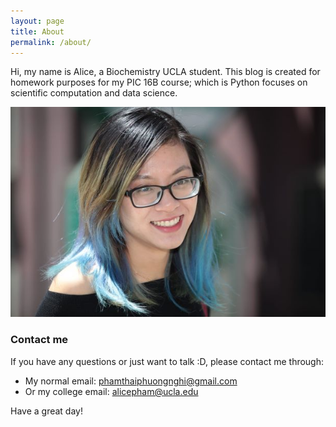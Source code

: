 ```yaml
---
layout: page
title: About
permalink: /about/
---
```



Hi, my name is Alice, a Biochemistry UCLA student. This blog is created for homework purposes for my PIC 16B course; which is Python focuses on scientific computation and data science.

![profile_picture](/images/profile-pic.png)






### Contact me
If you have any questions or just want to talk :D, please contact me through:
* My normal email:
[phamthaiphuongnghi@gmail.com](mailto:phamthaiphuongnghi@gmail.com)
* Or my college email:
[alicepham@ucla.edu](mailto:alicepham@gmail.com)

Have a great day!
